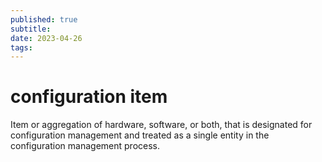 ```yaml
---
published: true
subtitle:
date: 2023-04-26
tags: 
---
```


# configuration item
Item or aggregation of hardware, software, or both, that is designated for configuration management and treated as a single entity in the configuration management process.